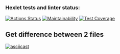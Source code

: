 ### Hexlet tests and linter status:
[![Actions Status](https://github.com/Weloza/frontend-project-46/actions/workflows/hexlet-check.yml/badge.svg)](https://github.com/Weloza/frontend-project-46/actions)
[![Maintainability](https://api.codeclimate.com/v1/badges/55f2fc25d0b5f720da36/maintainability)](https://codeclimate.com/github/Weloza/frontend-project-46/maintainability)
[![Test Coverage](https://api.codeclimate.com/v1/badges/55f2fc25d0b5f720da36/test_coverage)](https://codeclimate.com/github/Weloza/frontend-project-46/test_coverage)

## Get difference between 2 files

[![asciicast](https://asciinema.org/a/663178.svg)](https://asciinema.org/a/663178)